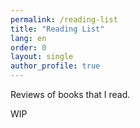 ```yaml
---
permalink: /reading-list
title: "Reading List"
lang: en
order: 0
layout: single
author_profile: true
---
```


Reviews of books that I read.

WIP
